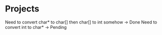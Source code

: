 # Projects

Need to convert char* to char[] then char[] to int somehow  ->  Done
Need to convert int to char*  ->  Pending
